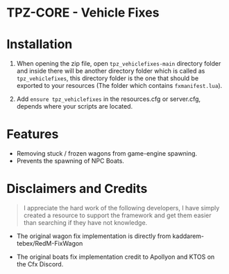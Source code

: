 # TPZ-CORE - Vehicle Fixes

# Installation

1. When opening the zip file, open `tpz_vehiclefixes-main` directory folder and inside there will be another directory folder which is called as `tpz_vehiclefixes`, this directory folder is the one that should be exported to your resources (The folder which contains `fxmanifest.lua`).

2. Add `ensure tpz_vehiclefixes` in the resources.cfg or server.cfg, depends where your scripts are located.

# Features

- Removing stuck / frozen wagons from game-engine spawning.
- Prevents the spawning of NPC Boats.

# Disclaimers and Credits

> I appreciate the hard work of the following developers, I have simply created a resource to support the framework and get them easier than searching if they have not knowledge.

- The original wagon fix implementation is directly from kaddarem-tebex/RedM-FixWagon

- The original boats fix implementation credit to Apollyon and KTOS on the Cfx Discord.
